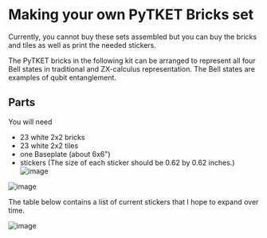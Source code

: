 # Making your own PyTKET Bricks set

Currently, you cannot buy these sets assembled but you can buy the bricks and tiles as well as print the needed stickers. 

The PyTKET bricks in the following kit can be arranged to represent all four Bell states in traditional and ZX-calculus representation. The Bell states are examples of qubit entanglement.

## Parts
You will need
- 23 white 2x2 bricks
- 23 white 2x2 tiles
- one Baseplate (about 6x6")
- stickers (The size of each sticker should be 0.62 by 0.62 inches.)
![image](https://user-images.githubusercontent.com/106914305/221366819-55f96e5e-cfce-415f-b686-a54a1a07e617.png)


![image](https://user-images.githubusercontent.com/106914305/221366756-d96349d8-3d14-4a97-ad07-f9f9789afc0e.png)



The table below contains a list of current stickers that I hope to expand over time.

![image](https://user-images.githubusercontent.com/106914305/221366395-fc48d59b-4862-42f2-83df-892b407df399.png)


